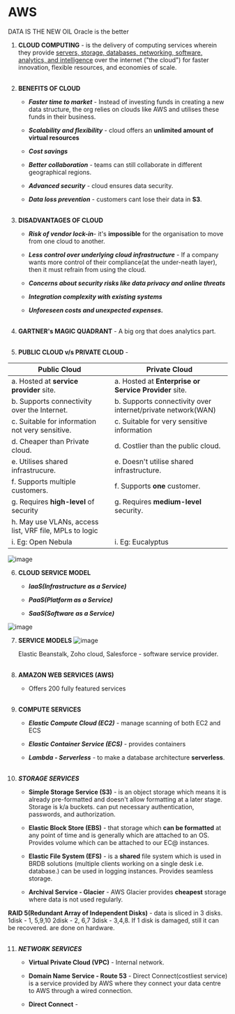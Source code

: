 # AWS
DATA IS THE NEW OIL
Oracle is the better

1. **CLOUD COMPUTING** - is the delivery of computing services wherein they provide <u>servers, storage, databases, networking, software, analytics, and intelligence</u> over the internet ("the cloud") for faster innovation, flexible resources, and economies of scale. <br> <br>

2. **BENEFITS OF CLOUD**
   - ***Faster time to market*** - Instead of investing funds in creating a new data structure, the org relies on clouds like AWS and utilises these funds in their business.
     
   - ***Scalability and flexibility*** - cloud offers an **unlimited amount of virtual resources**
     
   - ***Cost savings*** 
     
   - ***Better collaboration*** - teams can still collaborate in different geographical regions.
     
   - ***Advanced security*** - cloud ensures data security.
     
   - ***Data loss prevention*** - customers cant lose their data in **S3**. <br> <br>
  
3. **DISADVANTAGES OF CLOUD**
   - ***Risk of vendor lock-in***- it's **impossible** for the organisation to move from one cloud to another. 
     
   - ***Less control over underlying cloud infrastructure*** - If a company wants more control of their compliance(at the under-neath layer), then it must refrain from using the cloud.
     
   - ***Concerns about security risks like data privacy and online threats*** 
     
   - ***Integration complexity with existing systems*** 
     
   - ***Unforeseen costs and unexpected expenses.*** <br> <br>
  
4. **GARTNER's MAGIC QUADRANT** -  A big org that does analytics part. <br> <br>

5. **PUBLIC CLOUD v/s PRIVATE CLOUD** -

   
  |Public Cloud|Private Cloud|
  |------------|-------------|
   | a. Hosted at **service provider** site. | a. Hosted at **Enterprise or Service Provider** site.|
   |b. Supports connectivity over the Internet. | b. Supports connectivity over internet/private network(WAN)|
   |c. Suitable for information not very sensitive. | c. Suitable for very sensitive information|
   |d. Cheaper than Private cloud. | d. Costlier than the public cloud.|
   |e. Utilises shared infrastrucure.| e. Doesn't utilise shared infrastructure.|
   |f. Supports multiple customers.| f. Supports **one** customer.|
   |g. Requires **high-level** of security| g. Requires **medium-level** security.|
   |h. May use VLANs, access list, VRF file,  MPLs to logic||
   |i. Eg: Open Nebula|i. Eg: Eucalyptus|

   ![image](https://github.com/Ashmita-1/AWS/assets/146411027/5e08699c-b9dd-4384-a7a2-765ab90ece62)


6. **CLOUD SERVICE MODEL**
   - ***IaaS(Infrastructure as a Service)***
     
   - ***PaaS(Platform as a Service)***
     
   - ***SaaS(Software as a Service)***

![image](https://github.com/Ashmita-1/AWS/assets/146411027/f357bc62-dd82-4761-bd8e-34d8a3970e2f)


7. **SERVICE MODELS**
   ![image](https://github.com/Ashmita-1/AWS/assets/146411027/76d91c0a-9f7d-441b-8c12-d6cbd6054e55)

   Elastic Beanstalk, Zoho cloud, Salesforce - software service provider. <br><br>


8. **AMAZON WEB SERVICES (AWS)**
   - Offers 200 fully featured services <br><br>
   
9. **COMPUTE SERVICES**
      -   ***Elastic Compute Cloud (EC2)*** - manage scanning of both EC2 and ECS
        
      -   ***Elastic Container Service (ECS)*** - provides containers

      -   ***Lambda - Serverless*** - to make a database architecture **serverless**. <br><br>

10. ***STORAGE SERVICES***
    - **Simple Storage Service (S3)**  - is an object storage which means it is already pre-formatted and doesn't allow formatting at a later stage. Storage is k/a buckets. can put necessary authentication, passwords, and authorization.
      
    - **Elastic Block Store (EBS)** - that storage which **can be formatted** at any point of  time and is generally which are attached to an OS. Provides volume which can be attached to our EC@ instances.
      
    - **Elastic File System (EFS)** - is a **shared** file system which is used in BRDB solutions (multiple clients working on a single desk i.e. database.) can be used in logging instances. Provides seamless storage.
      
    - **Archival Service - Glacier** - AWS Glacier provides **cheapest** storage where data is not used regularly.   
   
**RAID 5(Redundant Array of Independent Disks)** - data is sliced in 3 disks. 1disk - 1, 5,9,10 2disk - 2, 6,7  3disk - 3,4,8. If 1 disk is damaged, still it can be recovered. are done on hardware. <br><br>

11. ***NETWORK SERVICES***
    - **Virtual Private Cloud (VPC)** - Internal network. 
   
    - **Domain Name Service - Route 53** - Direct Connect(costliest service) is a service provided by AWS where they connect your data centre to AWS through a wired connection.
   
    - **Direct Connect** - 

